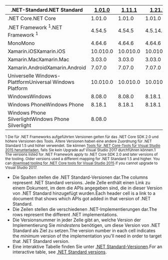 | <span data-ttu-id="945e4-101">.NET-Standard</span><span class="sxs-lookup"><span data-stu-id="945e4-101">.NET Standard</span></span>              | <span data-ttu-id="945e4-102">[1.0]</span><span class="sxs-lookup"><span data-stu-id="945e4-102">[1.0]</span></span> | <span data-ttu-id="945e4-103">[1.1]</span><span class="sxs-lookup"><span data-stu-id="945e4-103">[1.1]</span></span>  | <span data-ttu-id="945e4-104">[1.2]</span><span class="sxs-lookup"><span data-stu-id="945e4-104">[1.2]</span></span> | <span data-ttu-id="945e4-105">[1.3]</span><span class="sxs-lookup"><span data-stu-id="945e4-105">[1.3]</span></span> | <span data-ttu-id="945e4-106">[1.4]</span><span class="sxs-lookup"><span data-stu-id="945e4-106">[1.4]</span></span> | <span data-ttu-id="945e4-107">[1.5]</span><span class="sxs-lookup"><span data-stu-id="945e4-107">[1.5]</span></span>      | <span data-ttu-id="945e4-108">[1.6]</span><span class="sxs-lookup"><span data-stu-id="945e4-108">[1.6]</span></span>      | <span data-ttu-id="945e4-109">[2.0]</span><span class="sxs-lookup"><span data-stu-id="945e4-109">[2.0]</span></span>      |
|----------------------------|-------|--------|-------|-------|-------|------------|------------|------------|
| <span data-ttu-id="945e4-110">.NET Core</span><span class="sxs-lookup"><span data-stu-id="945e4-110">.NET Core</span></span>                  | <span data-ttu-id="945e4-111">1.0</span><span class="sxs-lookup"><span data-stu-id="945e4-111">1.0</span></span>   | <span data-ttu-id="945e4-112">1.0</span><span class="sxs-lookup"><span data-stu-id="945e4-112">1.0</span></span>    | <span data-ttu-id="945e4-113">1.0</span><span class="sxs-lookup"><span data-stu-id="945e4-113">1.0</span></span>   | <span data-ttu-id="945e4-114">1.0</span><span class="sxs-lookup"><span data-stu-id="945e4-114">1.0</span></span>   | <span data-ttu-id="945e4-115">1.0</span><span class="sxs-lookup"><span data-stu-id="945e4-115">1.0</span></span>   | <span data-ttu-id="945e4-116">1.0</span><span class="sxs-lookup"><span data-stu-id="945e4-116">1.0</span></span>        | <span data-ttu-id="945e4-117">1.0</span><span class="sxs-lookup"><span data-stu-id="945e4-117">1.0</span></span>        | <span data-ttu-id="945e4-118">2.0</span><span class="sxs-lookup"><span data-stu-id="945e4-118">2.0</span></span>        |
| <span data-ttu-id="945e4-119">.NET Framework <sup>1</sup></span><span class="sxs-lookup"><span data-stu-id="945e4-119">.NET Framework <sup>1</sup></span></span>| <span data-ttu-id="945e4-120">4.5</span><span class="sxs-lookup"><span data-stu-id="945e4-120">4.5</span></span>   | <span data-ttu-id="945e4-121">4.5</span><span class="sxs-lookup"><span data-stu-id="945e4-121">4.5</span></span>    | <span data-ttu-id="945e4-122">4.5.1</span><span class="sxs-lookup"><span data-stu-id="945e4-122">4.5.1</span></span> | <span data-ttu-id="945e4-123">4.6</span><span class="sxs-lookup"><span data-stu-id="945e4-123">4.6</span></span>   | <span data-ttu-id="945e4-124">4.6.1</span><span class="sxs-lookup"><span data-stu-id="945e4-124">4.6.1</span></span> | <span data-ttu-id="945e4-125">4.6.1</span><span class="sxs-lookup"><span data-stu-id="945e4-125">4.6.1</span></span>      | <span data-ttu-id="945e4-126">4.6.1</span><span class="sxs-lookup"><span data-stu-id="945e4-126">4.6.1</span></span>      | <span data-ttu-id="945e4-127">4.6.1</span><span class="sxs-lookup"><span data-stu-id="945e4-127">4.6.1</span></span>      |
| <span data-ttu-id="945e4-128">Mono</span><span class="sxs-lookup"><span data-stu-id="945e4-128">Mono</span></span>                       | <span data-ttu-id="945e4-129">4.6</span><span class="sxs-lookup"><span data-stu-id="945e4-129">4.6</span></span>   | <span data-ttu-id="945e4-130">4.6</span><span class="sxs-lookup"><span data-stu-id="945e4-130">4.6</span></span>    | <span data-ttu-id="945e4-131">4.6</span><span class="sxs-lookup"><span data-stu-id="945e4-131">4.6</span></span>   | <span data-ttu-id="945e4-132">4.6</span><span class="sxs-lookup"><span data-stu-id="945e4-132">4.6</span></span>   | <span data-ttu-id="945e4-133">4.6</span><span class="sxs-lookup"><span data-stu-id="945e4-133">4.6</span></span>   | <span data-ttu-id="945e4-134">4.6</span><span class="sxs-lookup"><span data-stu-id="945e4-134">4.6</span></span>        | <span data-ttu-id="945e4-135">4.6</span><span class="sxs-lookup"><span data-stu-id="945e4-135">4.6</span></span>        | <span data-ttu-id="945e4-136">5.4</span><span class="sxs-lookup"><span data-stu-id="945e4-136">5.4</span></span>        |
| <span data-ttu-id="945e4-137">Xamarin.iOS</span><span class="sxs-lookup"><span data-stu-id="945e4-137">Xamarin.iOS</span></span>                | <span data-ttu-id="945e4-138">10.0</span><span class="sxs-lookup"><span data-stu-id="945e4-138">10.0</span></span>  | <span data-ttu-id="945e4-139">10.0</span><span class="sxs-lookup"><span data-stu-id="945e4-139">10.0</span></span>   | <span data-ttu-id="945e4-140">10.0</span><span class="sxs-lookup"><span data-stu-id="945e4-140">10.0</span></span>  | <span data-ttu-id="945e4-141">10.0</span><span class="sxs-lookup"><span data-stu-id="945e4-141">10.0</span></span>  | <span data-ttu-id="945e4-142">10.0</span><span class="sxs-lookup"><span data-stu-id="945e4-142">10.0</span></span>  | <span data-ttu-id="945e4-143">10.0</span><span class="sxs-lookup"><span data-stu-id="945e4-143">10.0</span></span>       | <span data-ttu-id="945e4-144">10.0</span><span class="sxs-lookup"><span data-stu-id="945e4-144">10.0</span></span>       | <span data-ttu-id="945e4-145">10.14</span><span class="sxs-lookup"><span data-stu-id="945e4-145">10.14</span></span>      |
| <span data-ttu-id="945e4-146">Xamarin.Mac</span><span class="sxs-lookup"><span data-stu-id="945e4-146">Xamarin.Mac</span></span>                | <span data-ttu-id="945e4-147">3.0</span><span class="sxs-lookup"><span data-stu-id="945e4-147">3.0</span></span>   | <span data-ttu-id="945e4-148">3.0</span><span class="sxs-lookup"><span data-stu-id="945e4-148">3.0</span></span>    | <span data-ttu-id="945e4-149">3.0</span><span class="sxs-lookup"><span data-stu-id="945e4-149">3.0</span></span>   | <span data-ttu-id="945e4-150">3.0</span><span class="sxs-lookup"><span data-stu-id="945e4-150">3.0</span></span>   | <span data-ttu-id="945e4-151">3.0</span><span class="sxs-lookup"><span data-stu-id="945e4-151">3.0</span></span>   | <span data-ttu-id="945e4-152">3.0</span><span class="sxs-lookup"><span data-stu-id="945e4-152">3.0</span></span>        | <span data-ttu-id="945e4-153">3.0</span><span class="sxs-lookup"><span data-stu-id="945e4-153">3.0</span></span>        | <span data-ttu-id="945e4-154">3.8</span><span class="sxs-lookup"><span data-stu-id="945e4-154">3.8</span></span>        |
| <span data-ttu-id="945e4-155">Xamarin.Android</span><span class="sxs-lookup"><span data-stu-id="945e4-155">Xamarin.Android</span></span>            | <span data-ttu-id="945e4-156">7.0</span><span class="sxs-lookup"><span data-stu-id="945e4-156">7.0</span></span>   | <span data-ttu-id="945e4-157">7.0</span><span class="sxs-lookup"><span data-stu-id="945e4-157">7.0</span></span>    | <span data-ttu-id="945e4-158">7.0</span><span class="sxs-lookup"><span data-stu-id="945e4-158">7.0</span></span>   | <span data-ttu-id="945e4-159">7.0</span><span class="sxs-lookup"><span data-stu-id="945e4-159">7.0</span></span>   | <span data-ttu-id="945e4-160">7.0</span><span class="sxs-lookup"><span data-stu-id="945e4-160">7.0</span></span>   | <span data-ttu-id="945e4-161">7.0</span><span class="sxs-lookup"><span data-stu-id="945e4-161">7.0</span></span>        | <span data-ttu-id="945e4-162">7.0</span><span class="sxs-lookup"><span data-stu-id="945e4-162">7.0</span></span>        | <span data-ttu-id="945e4-163">8.0</span><span class="sxs-lookup"><span data-stu-id="945e4-163">8.0</span></span>        |
| <span data-ttu-id="945e4-164">Universelle Windows-Plattform</span><span class="sxs-lookup"><span data-stu-id="945e4-164">Universal Windows Platform</span></span> | <span data-ttu-id="945e4-165">10.0</span><span class="sxs-lookup"><span data-stu-id="945e4-165">10.0</span></span>  | <span data-ttu-id="945e4-166">10.0</span><span class="sxs-lookup"><span data-stu-id="945e4-166">10.0</span></span>   | <span data-ttu-id="945e4-167">10.0</span><span class="sxs-lookup"><span data-stu-id="945e4-167">10.0</span></span>  | <span data-ttu-id="945e4-168">10.0</span><span class="sxs-lookup"><span data-stu-id="945e4-168">10.0</span></span>  | <span data-ttu-id="945e4-169">10.0</span><span class="sxs-lookup"><span data-stu-id="945e4-169">10.0</span></span>  | <span data-ttu-id="945e4-170">10.0.16299</span><span class="sxs-lookup"><span data-stu-id="945e4-170">10.0.16299</span></span> | <span data-ttu-id="945e4-171">10.0.16299</span><span class="sxs-lookup"><span data-stu-id="945e4-171">10.0.16299</span></span> | <span data-ttu-id="945e4-172">10.0.16299</span><span class="sxs-lookup"><span data-stu-id="945e4-172">10.0.16299</span></span> |
| <span data-ttu-id="945e4-173">Windows</span><span class="sxs-lookup"><span data-stu-id="945e4-173">Windows</span></span>                    | <span data-ttu-id="945e4-174">8.0</span><span class="sxs-lookup"><span data-stu-id="945e4-174">8.0</span></span>   | <span data-ttu-id="945e4-175">8.0</span><span class="sxs-lookup"><span data-stu-id="945e4-175">8.0</span></span>    | <span data-ttu-id="945e4-176">8.1</span><span class="sxs-lookup"><span data-stu-id="945e4-176">8.1</span></span>   |       |       |            |            |            |
| <span data-ttu-id="945e4-177">Windows Phone</span><span class="sxs-lookup"><span data-stu-id="945e4-177">Windows Phone</span></span>              | <span data-ttu-id="945e4-178">8.1</span><span class="sxs-lookup"><span data-stu-id="945e4-178">8.1</span></span>   | <span data-ttu-id="945e4-179">8.1</span><span class="sxs-lookup"><span data-stu-id="945e4-179">8.1</span></span>    | <span data-ttu-id="945e4-180">8.1</span><span class="sxs-lookup"><span data-stu-id="945e4-180">8.1</span></span>   |       |       |            |            |            |
| <span data-ttu-id="945e4-181">Windows Phone Silverlight</span><span class="sxs-lookup"><span data-stu-id="945e4-181">Windows Phone Silverlight</span></span>  | <span data-ttu-id="945e4-182">8.0</span><span class="sxs-lookup"><span data-stu-id="945e4-182">8.0</span></span>   |        |       |       |       |            |            |            |

<span data-ttu-id="945e4-183"><sup>1 Die für .NET Frameworks aufgeführten Versionen gelten für das .NET Core SDK 2.0 und höhere Versionen des Tools. Ältere Versionen haben eine andere Zuordnung für .NET Standard 1.5 und höher verwendet. Sie können [Tools für .NET Core-Tools für Visual Studio 2015 herunterladen](https://github.com/dotnet/core/blob/master/release-notes/download-archive.md), falls Sie kein Upgrade auf Visual Studio 2017 durchführen können.</sup></span><span class="sxs-lookup"><span data-stu-id="945e4-183"><sup>1 The versions listed for .NET Framework apply to .NET Core SDK 2.0 and later versions of the tooling. Older versions used a different mapping for .NET Standard 1.5 and higher. You can [download tooling for .NET Core tools for Visual Studio 2015](https://github.com/dotnet/core/blob/master/release-notes/download-archive.md) if you cannot upgrade to Visual Studio 2017.</sup></span></span>

- <span data-ttu-id="945e4-184">Die Spalten stellen die .NET Standard-Versionen dar.</span><span class="sxs-lookup"><span data-stu-id="945e4-184">The columns represent .NET Standard versions.</span></span> <span data-ttu-id="945e4-185">Jede Zelle enthält einen Link zu einem Dokument, im dem die APIs angegeben sind, die in dieser Version von .NET Standard hinzugefügt wurden.</span><span class="sxs-lookup"><span data-stu-id="945e4-185">Each header cell is a link to a document that shows which APIs got added in that version of .NET Standard.</span></span>
- <span data-ttu-id="945e4-186">Die Zeilen stellen die verschiedenen .NET-Implementierungen dar.</span><span class="sxs-lookup"><span data-stu-id="945e4-186">The rows represent the different .NET implementations.</span></span>
- <span data-ttu-id="945e4-187">Die Versionsnummer in jeder Zelle gibt an, welche Version der Implementierung Sie *mindestens* benötigen, um diese Version von .NET Standard als Ziel zu setzen.</span><span class="sxs-lookup"><span data-stu-id="945e4-187">The version number in each cell indicates the *minimum* version of the implementation you'll need in order to target that .NET Standard version.</span></span>
- <span data-ttu-id="945e4-188">Eine interaktive Tabelle finden Sie unter [.NET Standard-Versionen](http://immo.landwerth.net/netstandard-versions/#).</span><span class="sxs-lookup"><span data-stu-id="945e4-188">For an interactive table, see [.NET Standard versions](http://immo.landwerth.net/netstandard-versions/#).</span></span>

[1.0]: https://github.com/dotnet/standard/blob/master/docs/versions/netstandard1.0.md
[1.1]: https://github.com/dotnet/standard/blob/master/docs/versions/netstandard1.1.md
[1.2]: https://github.com/dotnet/standard/blob/master/docs/versions/netstandard1.2.md
[1.3]: https://github.com/dotnet/standard/blob/master/docs/versions/netstandard1.3.md
[1.4]: https://github.com/dotnet/standard/blob/master/docs/versions/netstandard1.4.md
[1.5]: https://github.com/dotnet/standard/blob/master/docs/versions/netstandard1.5.md
[1.6]: https://github.com/dotnet/standard/blob/master/docs/versions/netstandard1.6.md
[2.0]: https://github.com/dotnet/standard/blob/master/docs/versions/netstandard2.0.md
